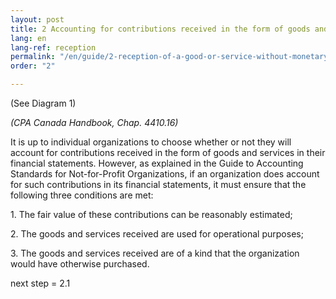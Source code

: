 ```yaml
---
layout: post
title: 2 Accounting for contributions received in the form of goods and services
lang: en
lang-ref: reception
permalink: "/en/guide/2-reception-of-a-good-or-service-without-monetary-consideration/"
order: "2"

---
```

(See Diagram 1)

_(CPA Canada Handbook, Chap. 4410.16)_

It is up to individual organizations to choose whether or not they will account for contributions received in the form of goods and services in their financial statements. However, as explained in the Guide to Accounting Standards for Not-for-Profit Organizations, if an organization does account for such contributions in its financial statements, it must ensure that the following three conditions are met:

1\. The fair value of these contributions can be reasonably estimated;

2\. The goods and services received are used for operational purposes;

3\. The goods and services received are of a kind that the organization would have otherwise purchased.

next step = 2.1